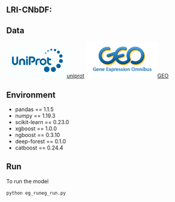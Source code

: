 ## LRI-CNbDF:



## Data

![1660971058117](readme.assets\1660971058117.png)[uniprot](https://www.uniprot.org/) ![1660971081384](\readme.assets\1660971081384.png)[GEO](https://www.ncbi.nlm.nih.gov/geo/)

## Environment

- pandas == 1.1.5
- numpy == 1.19.3
- scikit-learn == 0.23.0
- xgboost == 1.0.0
- ngboost == 0.3.10
- deep-forest == 0.1.0
- catboost == 0.24.4

## Run

To run the model

```
python eg_runeg_run.py
```

